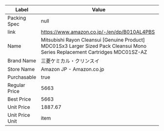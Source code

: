 | Label           | Value                                                                                                                         |
| --------------- | ----------------------------------------------------------------------------------------------------------------------------- |
| Packing Spec    | null                                                                                                                          |
| link            | https://www.amazon.co.jp/-/en/dp/B010AL4PBS                                                                                   |
| Name            | Mitsubishi Rayon Cleansui [Genuine Product] MDC01Sx3 Larger Sized Pack Cleansui Mono Series Replacement Cartridges MDC01SZ-AZ |
| Brand Name      | 三菱ケミカル・クリンスイ                                                                                                                  |
| Store Name      | Amazon JP - Amazon.co.jp                                                                                                      |
| Purchasable     | true                                                                                                                          |
| Regular Price   | 5663                                                                                                                          |
| Best Price      | 5663                                                                                                                          |
| Unit Price      | 1887.67                                                                                                                       |
| Unit Price Unit | item                                                                                                                          |
